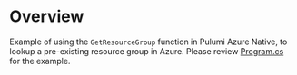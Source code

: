﻿# Overview

Example of using the `GetResourceGroup` function in Pulumi Azure Native, to lookup a pre-existing resource group in Azure. Please review [Program.cs](./Program.cs) for the example.
